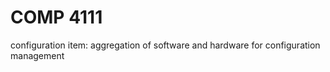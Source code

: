 # COMP 4111

configuration item: aggregation of software and hardware for configuration management

